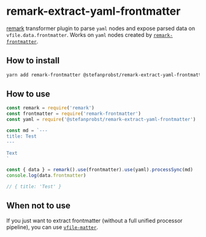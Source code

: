 # remark-extract-yaml-frontmatter

[remark](https://github.com/remarkjs/remark) transformer plugin to parse `yaml`
nodes and expose parsed data on `vfile.data.frontmatter`. Works on `yaml` nodes
created by
[`remark-frontmatter`](https://github.com/remarkjs/remark-frontmatter).

## How to install

```bash
yarn add remark-frontmatter @stefanprobst/remark-extract-yaml-frontmatter
```

## How to use

```js
const remark = require('remark')
const frontmatter = require('remark-frontmatter')
const yaml = require('@stefanprobst/remark-extract-yaml-frontmatter')

const md = `---
title: Test
---

Text
`

const { data } = remark().use(frontmatter).use(yaml).processSync(md)
console.log(data.frontmatter)

// { title: 'Test' }
```

## When not to use

If you just want to extract frontmatter (without a full unified processor
pipeline), you can use [`vfile-matter`](https://github.com/vfile/vfile-matter).
